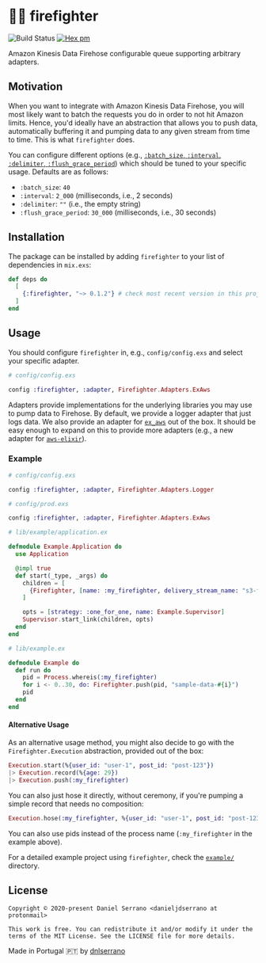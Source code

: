 # 👨‍🚒 firefighter

![Build Status](https://github.com/dnlserrano/firefighter/actions/workflows/main.yml/badge.svg)
[![Hex pm](http://img.shields.io/hexpm/v/firefighter.svg?style=flat)](https://hex.pm/packages/firefighter)

Amazon Kinesis Data Firehose configurable queue supporting arbitrary adapters.

## Motivation

When you want to integrate with Amazon Kinesis Data Firehose, you will most likely want to batch the requests you do in order to not hit Amazon limits. Hence, you'd ideally have an abstraction that allows you to push data, automatically buffering it and pumping data to any given stream from time to time. This is what `firefighter` does.

You can configure different options (e.g., [`:batch_size`, `:interval`, `:delimiter`, `:flush_grace_period`](https://github.com/dnlserrano/firefighter/blob/main/lib/firefighter.ex#L9-L11)) which should be tuned to your specific usage. Defaults are as follows:

* `:batch_size`: `40`
* `:interval`: `2_000` (milliseconds, i.e., 2 seconds)
* `:delimiter`: `""` (i.e., the empty string)
* `:flush_grace_period`: `30_000` (milliseconds, i.e., 30 seconds)

## Installation

The package can be installed by adding `firefighter` to your list of dependencies in `mix.exs`:

```elixir
def deps do
  [
    {:firefighter, "~> 0.1.2"} # check most recent version in this project's mix.exs
  ]
end
```

## Usage

You should configure `firefighter` in, e.g., `config/config.exs` and select your specific adapter.

```elixir
# config/config.exs

config :firefighter, :adapter, Firefighter.Adapters.ExAws
```

Adapters provide implementations for the underlying libraries you may use to pump data to Firehose. By default, we provide a logger adapter that just logs data. We also provide an adapter for [`ex_aws`](https://github.com/ex-aws/ex_aws) out of the box. It should be easy enough to expand on this to provide more adapters (e.g., a new adapter for [`aws-elixir`](https://github.com/aws-beam/aws-elixir)).

### Example

```elixir
# config/config.exs

config :firefighter, :adapter, Firefighter.Adapters.Logger
```

```elixir
# config/prod.exs

config :firefighter, :adapter, Firefighter.Adapters.ExAws
```

```elixir
# lib/example/application.ex

defmodule Example.Application do
  use Application

  @impl true
  def start(_type, _args) do
    children = [
      {Firefighter, [name: :my_firefighter, delivery_stream_name: "s3-firehose", batch_size: 10]}
    ]

    opts = [strategy: :one_for_one, name: Example.Supervisor]
    Supervisor.start_link(children, opts)
  end
end
```

```elixir
# lib/example.ex

defmodule Example do
  def run do
    pid = Process.whereis(:my_firefighter)
    for i <- 0..30, do: Firefighter.push(pid, "sample-data-#{i}")
    pid
  end
end
```

#### Alternative Usage

As an alternative usage method, you might also decide to go with the `Firefighter.Execution` abstraction, provided out of the box:

```elixir
Execution.start(%{user_id: "user-1", post_id: "post-123"})
|> Execution.record(%{age: 29})
|> Execution.push(:my_firefighter)
```


You can also just hose it directly, without ceremony, if you're pumping a simple record that needs no composition:

```elixir
Execution.hose(:my_firefighter, %{user_id: "user-1", post_id: "post-123", age: 29})
```

You can also use pids instead of the process name (`:my_firefighter` in the example above).

For a detailed example project using `firefighter`, check the [`example/`](./example) directory.

## License

    Copyright © 2020-present Daniel Serrano <danieljdserrano at protonmail>

    This work is free. You can redistribute it and/or modify it under the
    terms of the MIT License. See the LICENSE file for more details.

Made in Portugal :portugal: by [dnlserrano](https://dnlserrano.dev)
